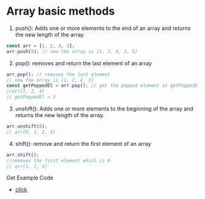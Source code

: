 # Array basic methods
1. push(): Adds one or more elements to the end of an array and returns the new length of the array.

```javascript
const arr = [1, 2, 4, 3];
arr.push(5); // now the array is [1, 2, 4, 3, 5]
``` 
2. pop(): removes and return the last element of an array

```javascript
arr.pop(); // removes the last element
// now the array is [1, 2, 4, 3]
const getPoppedEl = arr.pop(); // get the popped element in getPoppedEl variable
//arr[1, 2, 4]
// getPoppedEl = 3
```

3. unshift(): Adds one or more elements to the beginning of the array and returns the new length of the array.

```javascript
arr.unshift(0); 
// arr[0, 1, 2, 4]
```

4. shift(): remove and return the first element of an array

```javascript
arr.shift();
//removes the first element which is 0
// arr[1, 2, 4]
```

Get Example Code 
- [click](script.js)
